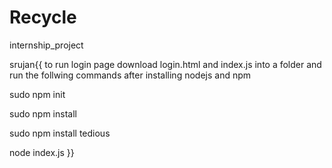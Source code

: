 # Recycle
internship_project

srujan{{
to run login page download login.html and index.js into a folder and run the follwing commands after installing nodejs and npm

sudo npm init

sudo npm install

sudo npm install tedious

node index.js
}}
